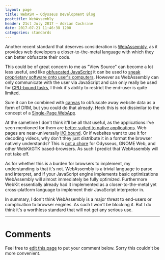```yaml
---
layout: page
title: WebASM — Odysseus Development Blog
posttitle: WebAssembly
header: 21st July 2017 — Adrian Cochrane
date: 2017-07-21 11:46:38 1200
categories: standards
---
```


Another recent standard that deserves consideration is [WebAssembly](https://developer.mozilla.org/en-US/docs/WebAssembly), as it provides web developers a closer-to-the-metal language with which they can better obfuscate their code. 

This could be of great concern to me as "View Source" can become a lot less useful, and like [obfuscated JavaScript](https://javascript-minifier.com/) it can be used to [sneak proprietary software onto user's computers](https://www.gnu.org/philosophy/javascript-trap.html). However as WebAssembly can only communicate with the user via JavaScript and can only really be used for [CPU-bound tasks](https://en.wikipedia.org/wiki/CPU-bound), I think it's ability to restrict the end-user is quite limited.

Sure it can be combined with [canvas](http://html5doctor.com/element-index/#canvas) to obfuscate away website data as a form of DRM, but you could do that already. Heck this is not dissimilar to the concept of a [Single-Page WebApp](https://en.wikipedia.org/wiki/Single-page_application). 

At the sametime I don't think it'll be all that useful, as the applications I've seen mentioned for them are [better suited to native applications](https://ar.al/notes/the-documents-to-applications-continuum/). Web pages are near-universally [I/O bound](https://en.wikipedia.org/wiki/I/O_bound). Or if websites want to use it for decoding videos, why don't they just distribute it in a format the browser natively understands? This is [not a chore](https://gstreamer.freedesktop.org/documentation/plugins.html) for Odysseus, GNOME Web, and other WebKitGTK based-browsers. As such I predict that WebAssembly will not take off. 

As for whether this is a burden for browsers to implement, my understanding is that it's not. WebAssembly is a trivial language to parse and interpret, and if your JavaScript engine implements basic optimizations WebAssembly will almost immediately be fully optimized. Furthermore WebKit essentially already had it implemented as a closer-to-the-metal yet cross-platform language to implement their JavaScript interpretor in. 

In summary, I don't think WebAssembly is a major threat to end-users or complication to browser engines. As such I won't be blocking it. But I do think it's a worthless standard that will not get any serious use. 

---

# Comments 

Feel free to [edit this page](https://github.com/alcinnz/Odysseus/edit/gh-pages/_posts/2017-07-21-webassembly.md) to put your comment below. Sorry this couldn't be more convenient.
